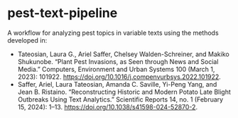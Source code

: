 # pest-text-pipeline
A workflow for analyzing pest topics in variable texts using the methods developed in:
 - Tateosian, Laura G., Ariel Saffer, Chelsey Walden-Schreiner, and Makiko Shukunobe. “Plant Pest Invasions, as Seen through News and Social Media.” Computers, Environment and Urban Systems 100 (March 1, 2023): 101922. https://doi.org/10.1016/j.compenvurbsys.2022.101922.
 - Saffer, Ariel, Laura Tateosian, Amanda C. Saville, Yi-Peng Yang, and Jean B. Ristaino. “Reconstructing Historic and Modern Potato Late Blight Outbreaks Using Text Analytics.” Scientific Reports 14, no. 1 (February 15, 2024): 1–13. https://doi.org/10.1038/s41598-024-52870-2.


